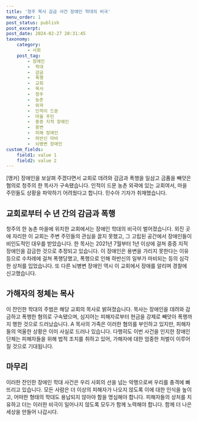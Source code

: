 ```yaml
---
title: '청주 목사 감금 사건 장애인 학대의 비극'
menu_order: 1
post_status: publish
post_excerpt: 
post_date: 2024-02-27 20:31:45
taxonomy:
    category:
        - 사회
    post_tag:
        - 장애인
        -  학대
        -  감금
        -  폭행
        -  교회
        -  목사
        -  청주
        -  농촌
        -  외곽
        -  인적이 드문
        -  마을 주민
        -  중증 지적 장애인
        -  용변
        -  피해 장애인
        -  하반신 마비
        -  뇌병변 장애인
custom_fields:
    field1: value 1
    field2: value 2
---
```


[앵커] 장애인을 보살펴 주겠다면서 교회로 데려와 감금과 폭행을 일삼고 금품을 빼앗은 혐의로 청주의 한 목사가 구속됐습니다. 인적이 드문  농촌 외곽에 있는 교회여서, 마을 주민들도 상황을 파악하기 어려웠다고 합니다. 민수아 기자가 취재했습니다.
## 교회로부터 수 년 간의 감금과 폭행
청주의 한 농촌 마을에 위치한 교회에서는 장애인 학대의 비극이 벌어졌습니다. 외진 곳에 자리한 이 교회는 주변 주민들의 관심을 끌지 못했고, 그 고립된 공간에서 장애인들이 비인도적인 대우를 받았습니다.
한 목사는 2021년 7월부터 1년 이상에 걸쳐 중증 지적 장애인을 감금한 것으로 추정되고 있습니다. 이 장애인은 용변을 가리지 못한다는 이유 등으로 수차례에 걸쳐 폭행당했고, 폭행으로 인해 하반신의 일부가 마비되는 등의 심각한 상처를 입었습니다. 또 다른 뇌병변 장애인 역시 이 교회에서 장애를 알리며 경찰에 신고했습니다.
## 가해자의 정체는 목사
이 잔인한 학대의 주범은 해당 교회의 목사로 밝혀졌습니다. 목사는 장애인을 데려와 감금하고 폭행한 혐의로 구속됐으며, 심지어는 피해자로부터 현금을 강제로 빼앗아 폭행까지 행한 것으로 드러났습니다.
A 목사의 가족은 이러한 혐의를 부인하고 있지만, 피해자들의 억울한 상황은 이미 사실로 드러나 있습니다. 다행히도 이번 사건을 인지한 장애인 단체는 피해자들을 위해 법적 조치를 취하고 있어, 가해자에 대한 엄중한 처벌이 이루어질 것으로 기대됩니다.
## 마무리
이러한 잔인한 장애인 학대 사건은 우리 사회의 선을 넘는 악행으로써 우리를 충격에 빠뜨리고 있습니다. 모든 사람은 더 이상의 피해자가 나오지 않도록 이에 대한 인식을 높이고, 어떠한 형태의 학대도 용납되지 않아야 함을 명심해야 합니다. 피해자들의 상처를 치유하고 더는 이러한 비극이 일어나지 않도록 모두가 함께 노력해야 합니다. 함께 더 나은 세상을 만들어 나갑시다.
